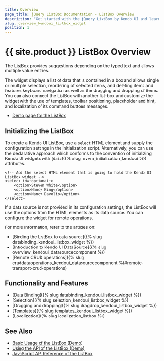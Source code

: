 ```yaml
---
title: Overview
page_title: jQuery ListBox Documentation - ListBox Overview
description: "Get started with the jQuery ListBox by Kendo UI and learn how to create, initialize, and enable the widget."
slug: overview_kendoui_listbox_widget
position: 1
---
```


# {{ site.product }} ListBox Overview

The ListBox provides suggestions depending on the typed text and allows multiple value entries.

The widget displays a list of data that is contained in a box and allows single or multiple selection, reordering of selected items, and deleting items and features keyboard navigation as well as the dragging and dropping of items. You can also connect the ListBox with another list-box and customize the widget with the use of templates, toolbar positioning, placeholder and hint, and localization of its command buttons messages.

* [Demo page for the ListBox](https://demos.telerik.com/kendo-ui/listbox/index)

## Initializing the ListBox

To create a Kendo UI ListBox, use a `select` HTML element and supply the configuration settings in the initialization script. Alternatively, you can use the declarative approach which conforms to the convention of initializing Kendo UI widgets with [`data`]({% slug mvvm_initialization_kendoui %}) attributes.

    <!-- Add the select HTML element that is going to hold the Kendo UI ListBox widget -->
    <select id="optional">
        <option>Steven White</option>
        <option>Nancy King</option>
        <option>Nancy Davolio</option>
    </select>

If a data source is not provided in its configuration settings, the ListBox will use the options from the HTML elements as its data source. You can configure the widget for remote operations.

For more information, refer to the articles on:
* [Binding the ListBox to data source]({% slug databinding_kendoui_listbox_widget %})
* [Introduction to Kendo UI DataSource]({% slug overview_kendoui_datasourcecomponent %})
* [Remote CRUD operations]({% slug cruddataoperations_kendoui_datasourcecomponent %}#remote-transport-crud-operations)

## Functionality and Features

* [Data Binding]({% slug databinding_kendoui_listbox_widget %})
* [Selection]({% slug selection_kendoui_listbox_widget %})
* [Dragging and dropping]({% slug dragdrop_kendoui_listbox_widget %})
* [Templates]({% slug templates_kendoui_listbox_widget %})
* [Localization]({% slug localization_listbox %})

## See Also

* [Basic Usage of the ListBox (Demo)](https://demos.telerik.com/kendo-ui/listbox/index)
* [Using the API of the ListBox (Demo)](https://demos.telerik.com/kendo-ui/listbox/api)
* [JavaScript API Reference of the ListBox](/api/javascript/ui/listbox)
